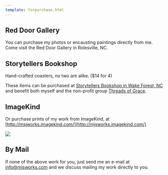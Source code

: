 ```yaml
---
template: forpurchase.html
---
```


Red Door Gallery
---------
You can purchase my photos or encausting paintings directly from me. Come visit the Red Door Gallery in Rolesville, NC.

Storytellers Bookshop    
---------
Hand-crafted coasters, no two are alike. ($14 for 4)

These items can be purchased at [Storytellers Bookshop in Wake Forest, NC](http://www.storystorewf.com/) and benefit both myself and the non-profit group [Threads of Grace](http://www.threadsofgrace.org/).


ImageKind
----------
Or purchase prints of my work from ImageKind, at [http://msjworks.imagekind.com/](http://mjsworks.imagekind.com/)

[![](http://www.imagekind.com/images/buttons/buy_my_art.gif)](http://mjsworks.imagekind.com)

By Mail
--------------

If none of the above work for you, just send me an e-mail at info@mjsworks.com and we discuss mailing my work directly to you.
